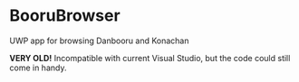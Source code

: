 # BooruBrowser
UWP app for browsing Danbooru and Konachan

**VERY OLD!** Incompatible with current Visual Studio, but the code could still come in handy.